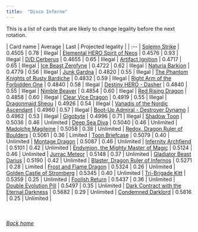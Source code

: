 ```yaml
---
title:  "Disco Inferno"
---
```


This is a list of cards that are likely to change legality before the next rotation.

| Card name | Average | Last | Projected legality |
| :-- |
[Solemn Strike](https://db.ygoprodeck.com/card/?search=Solemn%20Strike) | 0.4505 | 0.78 | Illegal |
[Elemental HERO Spirit of Neos](https://db.ygoprodeck.com/card/?search=Elemental%20HERO%20Spirit%20of%20Neos) | 0.4576 | 0.93 | Illegal |
[D/D Cerberus](https://db.ygoprodeck.com/card/?search=D/D%20Cerberus) | 0.4655 | 0.65 | Illegal |
[Artifact Ignition](https://db.ygoprodeck.com/card/?search=Artifact%20Ignition) | 0.4717 | 0.65 | Illegal |
[Ice Beast Zerofyne](https://db.ygoprodeck.com/card/?search=Ice%20Beast%20Zerofyne) | 0.4722 | 0.62 | Illegal |
[Naturia Barkion](https://db.ygoprodeck.com/card/?search=Naturia%20Barkion) | 0.4779 | 0.56 | Illegal |
[Junk Gardna](https://db.ygoprodeck.com/card/?search=Junk%20Gardna) | 0.4820 | 0.55 | Illegal |
[The Phantom Knights of Rusty Bardiche](https://db.ygoprodeck.com/card/?search=The%20Phantom%20Knights%20of%20Rusty%20Bardiche) | 0.4832 | 0.59 | Illegal |
[Right Arm of the Forbidden One](https://db.ygoprodeck.com/card/?search=Right%20Arm%20of%20the%20Forbidden%20One) | 0.4840 | 0.58 | Illegal |
[Destiny HERO - Dasher](https://db.ygoprodeck.com/card/?search=Destiny%20HERO%20-%20Dasher) | 0.4840 | 0.55 | Illegal |
[Nimble Beaver](https://db.ygoprodeck.com/card/?search=Nimble%20Beaver) | 0.4854 | 0.60 | Illegal |
[Red Rising Dragon](https://db.ygoprodeck.com/card/?search=Red%20Rising%20Dragon) | 0.4858 | 0.60 | Illegal |
[Clear Vice Dragon](https://db.ygoprodeck.com/card/?search=Clear%20Vice%20Dragon) | 0.4919 | 0.55 | Illegal |
[Dragonmaid Sheou](https://db.ygoprodeck.com/card/?search=Dragonmaid%20Sheou) | 0.4926 | 0.54 | Illegal |
[Vanadis of the Nordic Ascendant](https://db.ygoprodeck.com/card/?search=Vanadis%20of%20the%20Nordic%20Ascendant) | 0.4960 | 0.57 | Illegal |
[Boot-Up Admiral - Destroyer Dynamo](https://db.ygoprodeck.com/card/?search=Boot-Up%20Admiral%20-%20Destroyer%20Dynamo) | 0.4962 | 0.53 | Illegal |
[Gigobyte](https://db.ygoprodeck.com/card/?search=Gigobyte) | 0.4996 | 0.71 | Illegal |
[Shadow Toon](https://db.ygoprodeck.com/card/?search=Shadow%20Toon) | 0.5036 | 0.46 | Unlimited |
[Deep Sea Diva](https://db.ygoprodeck.com/card/?search=Deep%20Sea%20Diva) | 0.5040 | 0.46 | Unlimited |
[Madolche Magileine](https://db.ygoprodeck.com/card/?search=Madolche%20Magileine) | 0.5058 | 0.38 | Unlimited |
[Redox, Dragon Ruler of Boulders](https://db.ygoprodeck.com/card/?search=Redox,%20Dragon%20Ruler%20of%20Boulders) | 0.5061 | 0.36 | Limited |
[Toon Briefcase](https://db.ygoprodeck.com/card/?search=Toon%20Briefcase) | 0.5079 | 0.40 | Unlimited |
[Montage Dragon](https://db.ygoprodeck.com/card/?search=Montage%20Dragon) | 0.5087 | 0.46 | Unlimited |
[Infernity Archfiend](https://db.ygoprodeck.com/card/?search=Infernity%20Archfiend) | 0.5101 | 0.42 | Unlimited |
[Endymion, the Mighty Master of Magic](https://db.ygoprodeck.com/card/?search=Endymion,%20the%20Mighty%20Master%20of%20Magic) | 0.5124 | 0.46 | Unlimited |
[Jurrac Meteor](https://db.ygoprodeck.com/card/?search=Jurrac%20Meteor) | 0.5148 | 0.37 | Unlimited |
[Gladiator Beast Darius](https://db.ygoprodeck.com/card/?search=Gladiator%20Beast%20Darius) | 0.5190 | 0.42 | Unlimited |
[Blaster, Dragon Ruler of Infernos](https://db.ygoprodeck.com/card/?search=Blaster,%20Dragon%20Ruler%20of%20Infernos) | 0.5271 | 0.28 | Limited |
[Frost and Flame Dragon](https://db.ygoprodeck.com/card/?search=Frost%20and%20Flame%20Dragon) | 0.5324 | 0.26 | Unlimited |
[Golden Castle of Stromberg](https://db.ygoprodeck.com/card/?search=Golden%20Castle%20of%20Stromberg) | 0.5345 | 0.40 | Unlimited |
[Tri-Brigade Kitt](https://db.ygoprodeck.com/card/?search=Tri-Brigade%20Kitt) | 0.5359 | 0.25 | Unlimited |
[Foolish Return](https://db.ygoprodeck.com/card/?search=Foolish%20Return) | 0.5437 | 0.36 | Unlimited |
[Double Evolution Pill](https://db.ygoprodeck.com/card/?search=Double%20Evolution%20Pill) | 0.5497 | 0.35 | Unlimited |
[Dark Contract with the Eternal Darkness](https://db.ygoprodeck.com/card/?search=Dark%20Contract%20with%20the%20Eternal%20Darkness) | 0.5682 | 0.29 | Unlimited |
[Condemned Darklord](https://db.ygoprodeck.com/card/?search=Condemned%20Darklord) | 0.5816 | 0.25 | Unlimited |

<br>

###### [Back home](index)
